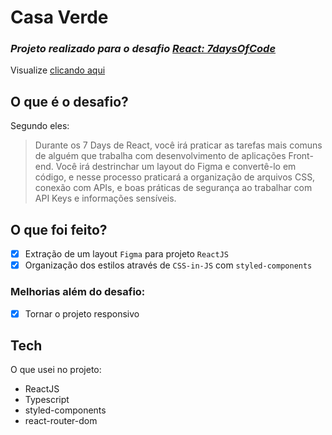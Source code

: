 # Casa Verde
### _Projeto realizado para o desafio [React: 7daysOfCode](https://7daysofcode.io/)_

Visualize [clicando aqui](https://casaverde.vercel.app)

## O que é o desafio?

Segundo eles:

>Durante os 7 Days de React, você irá praticar as tarefas mais comuns de alguém que trabalha com desenvolvimento de aplicações Front-end. Você irá destrinchar um layout do Figma e convertê-lo em código, e nesse processo praticará a organização de arquivos CSS, conexão com APIs, e boas práticas de segurança ao trabalhar com API Keys e informações sensíveis.

## O que foi feito?

- [x] Extração de um layout `Figma` para projeto `ReactJS`
- [x] Organização dos estilos através de `CSS-in-JS` com `styled-components`

### Melhorias além do desafio:

- [x] Tornar o projeto responsivo

## Tech

O que usei no projeto:

- ReactJS
- Typescript
- styled-components
- react-router-dom
